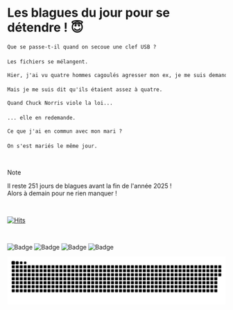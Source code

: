 
<h1>Les blagues du jour pour se détendre ! 😇</h1>

```diff
Que se passe-t-il quand on secoue une clef USB ?

Les fichiers se mélangent.
```

```diff
Hier, j'ai vu quatre hommes cagoulés agresser mon ex, je me suis demandé si je devais aider.

Mais je me suis dit qu'ils étaient assez à quatre.
```

```diff
Quand Chuck Norris viole la loi...

... elle en redemande.
```

```diff
Ce que j'ai en commun avec mon mari ?

On s'est mariés le même jour.
```

<br/>

> [!NOTE]
> Il reste 251 jours de blagues avant la fin de l'année 2025 ! <br/>
> Alors à demain pour ne rien manquer !

<br/>


[![Hits](https://hits.seeyoufarm.com/api/count/incr/badge.svg?url=https%3A%2F%2Fgithub.com%2FClems02%2Fhit-counter&count_bg=%23003E80&title_bg=%235C9FE1&icon=powershell.svg&icon_color=%23FFFFFF&title=Visite&edge_flat=false)](https://hits.seeyoufarm.com)


<br/>


![Badge](https://img.shields.io/badge/Last%20updated%20on-white?style=for-the-badge&logo=clockify)   ![Badge](https://img.shields.io/badge/25/04-white?style=for-the-badge) ![Badge](https://img.shields.io/badge/at-white?style=for-the-badge) ![Badge](https://img.shields.io/badge/03:24-white?style=for-the-badge)


<p align="center">
 <img width="1000" src="assets/github-snake.svg" alt="snake"/>
</p>
